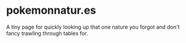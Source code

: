 # pokemonnatur.es

A tiny page for quickly looking up that one nature you forgot and don't fancy trawling through tables for.
